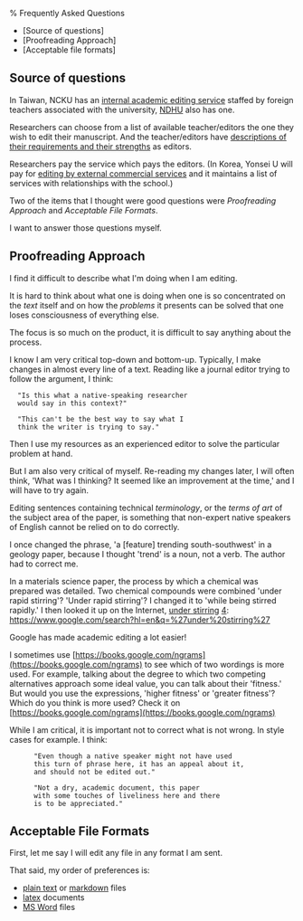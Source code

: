 % Frequently Asked Questions

* [Source of questions]
* [Proofreading Approach]
* [Acceptable file formats]

## Source of questions

In Taiwan, NCKU has an [internal academic editing service][1]
staffed by foreign teachers associated with the university, 
[NDHU][3] also has one.

Researchers can choose from a list of available teacher/editors 
the one they wish to edit their manuscript. And the teacher/editors
have [descriptions of their requirements and their strengths][2] as 
editors.

Researchers pay the service which pays the editors. (In Korea, 
Yonsei U will pay for [editing by external commercial 
services][4] and it maintains a list of services with 
relationships with the school.)

[1]: https://flc.ncku.edu.tw/p/412-1144-17900.php?Lang=en
[2]: https://flc.ncku.edu.tw/p/412-1144-22614.php?Lang=zh-tw
[3]: https://rc040.ndhu.edu.tw/p/412-1077-6015.php?Lang=zh-tw
[4]: https://research.yonsei.ac.kr/research-en/info/personal.do#a

Two of the items that I thought were good questions were 
*Proofreading Approach* and *Acceptable File Formats*.

I want to answer those questions myself.

## Proofreading Approach

  I find it difficult to describe what I'm doing when I am editing.

  It is hard to think about what one is doing when one is so 
  concentrated on the *text* itself and on how the *problems* it 
  presents can be solved that one loses consciousness of everything 
  else.

  The focus is so much on the product, it is difficult to say
  anything about the process.

  I know I am very critical top-down and bottom-up. Typically,
  I make changes in almost every line of a text. Reading like 
  a journal editor trying to follow the argument, I think:

	  "Is this what a native-speaking researcher
	  would say in this context?"

	  "This can't be the best way to say what I
	  think the writer is trying to say."
  
  Then I use my resources as an experienced editor to solve the 
  particular problem at hand.

  But I am also very critical of myself. Re-reading my changes
  later, I will often think, 'What was I thinking? It
  seemed like an improvement at the time,' and I will have to
  try again.

  Editing sentences containing technical *terminology*, or 
  the *terms of art* of the subject area of the paper, is 
  something that non-expert native speakers of English 
  cannot be relied on to do correctly.

  I once changed the phrase, 'a [feature] trending 
  south-southwest' in a geology paper, because I thought 
  'trend' is a noun, not a verb. The author had to correct me.

  In a materials science paper, the process by which a chemical was 
  prepared was detailed. Two chemical compounds were 
  combined 'under rapid stirring'? 'Under rapid stirring'? 
  I changed it to 'while being stirred rapidly.' I then 
  looked it up on the Internet,
  [under stirring][4]
  [4]: https://www.google.com/search?hl=en&q=%27under%20stirring%27

  Google has made academic editing a lot easier!

  I sometimes use 
  [https://books.google.com/ngrams](https://books.google.com/ngrams)
  to see which of two wordings is more used. For example, 
  talking about the degree to which two competing alternatives 
  approach some ideal value, you can talk about their 
  'fitness.' But would you use the expressions, 'higher 
  fitness' or 'greater fitness'? Which do you think is more 
  used? Check it on
  [https://books.google.com/ngrams](https://books.google.com/ngrams)

  While I am critical, it is important not to correct what 
  is not wrong. In style cases for example. I think:

          "Even though a native speaker might not have used
          this turn of phrase here, it has an appeal about it,
          and should not be edited out."

          "Not a dry, academic document, this paper
          with some touches of liveliness here and there
          is to be appreciated."

## Acceptable File Formats

  First, let me say I will edit any file in any format I am 
  sent.

  That said, my order of preferences is:

  * [plain text](https://en.wikipedia.org/wiki/Plain_text)
or [markdown](https://en.wikipedia.org/wiki/Markdown) files
  * [latex](https://en.wikipedia.org/wiki/LaTeX) documents
  * [MS Word](https://en.wikipedia.org/wiki/Microsoft_Word) files

